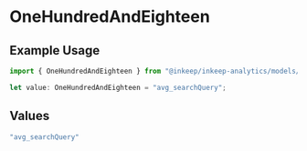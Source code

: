 # OneHundredAndEighteen

## Example Usage

```typescript
import { OneHundredAndEighteen } from "@inkeep/inkeep-analytics/models/operations";

let value: OneHundredAndEighteen = "avg_searchQuery";
```

## Values

```typescript
"avg_searchQuery"
```